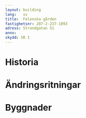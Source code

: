```yaml
---
layout: building
lang:   sv
title:  Felenska gården
fastighetsnr: 287-2-237-1093
adress: Strandgatan 51
anno:
skydd: SR I
---
```


# Historia

# Ändringsritningar

# Byggnader
